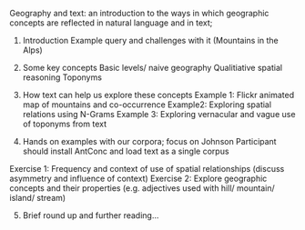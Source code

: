Geography and text: an introduction to the ways in which geographic concepts are reflected in natural language and in text;

1) Introduction
Example query and challenges with it
(Mountains in the Alps)

2) Some key concepts
Basic levels/ naive geography
Qualitiative spatial reasoning
Toponyms

3) How text can help us explore these concepts
Example 1: Flickr animated map of mountains and co-occurrence
Example2: Exploring spatial relations using N-Grams
Example 3: Exploring vernacular and vague use of toponyms from text

4) Hands on examples with our corpora; focus on Johnson
Participant should install AntConc and load text as a single corpus

Exercise 1: Frequency and context of use of spatial relationships (discuss asymmetry and influence of context)
Exercise 2: Explore geographic concepts and their properties (e.g. adjectives used with hill/ mountain/ island/ stream)

5) Brief round up and further reading...
